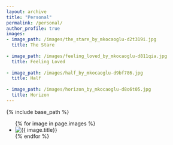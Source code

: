 ```yaml
---
layout: archive
title: "Personal"
permalink: /personal/
author_profile: true
images:
- image_path: /images/the_stare_by_mkocaoglu-d2t319i.jpg
  title: The Stare
  
- image_path: /images/feeling_loved_by_mkocaoglu-d811qia.jpg
  title: Feeling Loved
  
- image_path: /images/half_by_mkocaoglu-d9bf786.jpg
  title: Half
  
- image_path: /images/horizon_by_mkocaoglu-d8o6t05.jpg
  title: Horizon
---
```


{% include base_path %}

<ul class="photo-gallery">
  {% for image in page.images %}
    <li><img src="{{ image.image_path }}" alt="{{ image.title}}"/></li>
  {% endfor %}
</ul>

